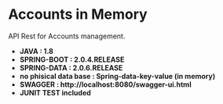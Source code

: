 
Accounts in Memory
===


API Rest for Accounts management.

- **JAVA :  		1.8**
- **SPRING-BOOT : 	2.0.4.RELEASE**
- **SPRING-DATA : 	2.0.6.RELEASE**
- **no phisical data base  : Spring-data-key-value (in memory)**
- **SWAGGER  :  http://localhost:8080/swagger-ui.html**
- **JUNIT TEST included**
